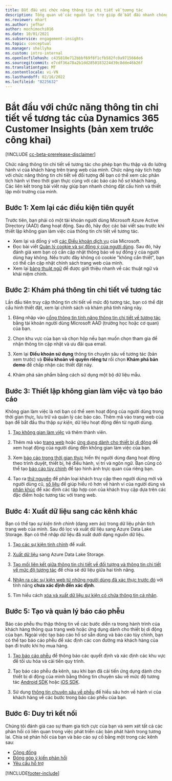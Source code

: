 ```yaml
---
title: Bắt đầu với chức năng thông tin chi tiết về tương tác
description: Tổng quan về các nguồn lực trợ giúp để bắt đầu nhanh chóng.
ms.reviewer: mhart
ms.author: jefhar
author: mochimochi016
ms.date: 10/01/2021
ms.subservice: engagement-insights
ms.topic: conceptual
ms.manager: shellyha
ms.custom: intro-internal
ms.openlocfilehash: c435810e712bbbf69f8f1cfb582fc0a971566de6
ms.sourcegitcommit: e7cdf36a78a2b1dd2850183224d39c8dde46b26f
ms.translationtype: MT
ms.contentlocale: vi-VN
ms.lasthandoff: 02/16/2022
ms.locfileid: "8225632"
---
```

# <a name="get-started-with-dynamics-365-customer-insights-engagement-insights-capability-public-preview"></a>Bắt đầu với chức năng thông tin chi tiết về tương tác của Dynamics 365 Customer Insights (bản xem trước công khai)

[!INCLUDE [cc-beta-prerelease-disclaimer](includes/cc-beta-prerelease-disclaimer.md)]

Chức năng thông tin chi tiết về tương tác cho phép bạn thu thập và đo lường hành vi của khách hàng trên trang web của mình. Chức năng này tích hợp với chức năng thông tin chi tiết về đối tượng để bạn có thể xem các phân tích hành vi theo thời gian thực cùng với các báo cáo hồ sơ khách hàng. Các liên kết trong bài viết này giúp bạn nhanh chóng đặt cấu hình và thiết lập môi trường của mình.

## <a name="step-1-review-prerequisites"></a>Bước 1: Xem lại các điều kiện tiên quyết

Trước tiên, bạn phải có một tài khoản người dùng Microsoft Azure Active Directory (AAD) đang hoạt động. Sau đó, hãy đọc các bài viết sau trước khi thiết lập không gian làm việc của thông tin chi tiết về tương tác.

- Xem lại và đồng ý với [các Điều khoản dịch vụ](terms-of-service.md) của Microsoft.  
- Đọc bài viết [Quản lý cookie và sự đồng ý của người dùng](user-consent-storage.md). Sau đó, hãy đánh giá xem bạn có cần cập nhật thông báo về sự đồng ý của người dùng hay không. Nếu trước đây không có cookie "không cần thiết", bạn có thể cần cập nhật chính sách trang web của mình.
- Xem lại [bảng thuật ngữ](glossary.md) để được giới thiệu nhanh về các thuật ngữ và khái niệm chính.

## <a name="step-2-explore-engagement-insights"></a>Bước 2: Khám phá thông tin chi tiết về tương tác

Lần đầu tiên truy cập thông tin chi tiết về mức độ tương tác, bạn có thể đặt cấu hình thiết đặt, xem lại chính sách và khám phá tính năng này.

1. Đăng nhập vào [cổng thông tin tính năng thông tin chi tiết về tương tác](https://home.ci.ai.dynamics.com/app/engagement-insights) bằng tài khoản người dùng Microsoft AAD (trường học hoặc cơ quan) của bạn.

1. Chọn khu vực của bạn và chọn hộp nếu bạn muốn chọn tham gia để nhận thông tin cập nhật và ưu đãi qua email.

1. Xem lại **Điều khoản sử dụng** thông tin chuyên sâu về tương tác (bản xem trước) và **Điều khoản về quyền riêng tư** rồi chọn **Khám phá bản demo** để chấp nhận các thiết đặt này.

1. Khám phá sản phẩm bằng cách sử dụng một bộ dữ liệu mẫu.

##  <a name="step-3-set-up-a-workspace-and-create-reports"></a>Bước 3: Thiết lập không gian làm việc và tạo báo cáo

Không gian làm việc là nơi bạn có thể xem hoạt động của người dùng trong thời gian thực, lưu trữ và quản lý các báo cáo. Thêm mã vào trang web của bạn để bắt đầu thu thập *sự kiện*, dữ liệu hoạt động đến từ người dùng.

1. [Tạo không gian làm việc](create-workspace.md) và thêm thành viên.

1. Thêm mã vào [trang web](instrument-website.md) hoặc [ứng dụng dành cho thiết bị di động](developer-resources.md#capture-events-from-mobile-apps) để xem hoạt động của người dùng đến không gian làm việc của bạn.

1. Xem [báo cáo trong thời gian thực](view-reports.md) hiển thị người dùng đang hoạt động theo trình duyệt, thiết bị, hệ điều hành, vị trí và ngôn ngữ. Bạn cũng có thể tạo [báo cáo tùy chỉnh](custom-reports.md) để tạo hình ảnh trực quan của riêng bạn.

1. Tạo ra [thứ nguyên](dimensions.md) để phân loại khách truy cập theo người dùng mới và người dùng cũ, [số liệu](metrics.md) để giúp hiểu rõ hơn về hành vi của người dùng và [phân khúc](segments.md) để xác định các tập hợp con của khách truy cập dựa trên các đặc điểm hoặc tương tác với trang web.
    
## <a name="step-4-export-data-to-other-channels"></a>Bước 4: Xuất dữ liệu sang các kênh khác

Bạn có thể tạo *sự kiện tinh chỉnh* (dạng xem ảo) trong dữ liệu phân tích trang web của mình. Sau đó lọc và xuất dữ liệu sang Azure Data Lake Storage. Bạn có thể nhập dữ liệu đã xuất dưới dạng nguồn dữ liệu.

1. [Tạo các sự kiện tinh chỉnh](refined-events.md) để xuất.

1. [Xuất dữ liệu](export-events.md) sang Azure Data Lake Storage.

1. [Tạo mối liên kết giữa thông tin chi tiết về đối tượng và thông tin chi tiết về mức độ tương tác](integrate-audience-insights-engagement-insights.md) để chia sẻ dữ liệu giữa hai tính năng.

1. [Nhận ra các sự kiện web từ những người dùng đã xác thực trước đó](unknown-to-known.md) với tính năng **chưa xác định đến xác định**.

1. Tìm hiểu cách [xóa và xuất dữ liệu sự kiện có chứa thông tin cá nhân](delete-export-personal-data.md).

## <a name="step-5-create-and-manage-funnel-reports"></a>Bước 5: Tạo và quản lý báo cáo phễu

Báo cáo phễu thu thập thông tin về các bước diễn ra trong hành trình của khách hàng thông qua trang web hoặc ứng dụng dành cho thiết bị di động của bạn. Ngoài việc tạo báo cáo hồ sơ sẵn dùng và báo cáo tùy chỉnh, bạn có thể tạo báo cáo phễu để xác định các con đường mà khách hàng của bạn đi trước khi họ mua hàng. 

1. [Tạo báo cáo phễu](funnel-reports.md) để thông báo các quyết định và xác định các khu vực để tối ưu hóa và cải tiến quy trình.

1. Tạo báo cáo phễu đa kênh, sau khi bạn đã cải tiến ứng dụng dành cho thiết bị di động của mình bằng thông tin chuyên sâu về mức độ tương tác [Android SDK](get-started-android.md) hoặc [iOS SDK](get-started-ios.md).

1. Sử dụng [thông tin chuyên sâu về phễu](funnel-reports.md#funnel-insights) để hiểu sâu hơn về hành vi của khách hàng về các bước trong báo cáo phễu của bạn.
 
## <a name="step-6-stay-connected"></a>Bước 6: Duy trì kết nối

Chúng tôi đánh giá cao sự tham gia tích cực của bạn và xem xét tất cả các phản hồi có liên quan trong việc phát triển các bản phát hành trong tương lai. Chia sẻ phản hồi của bạn và báo cáo sự cố bằng một trong các kênh sau:
- [Cộng đồng](https://go.microsoft.com/fwlink/?linkid=2141648)
- [Đóng góp ý kiến phản hồi](https://go.microsoft.com/fwlink/?linkid=2143222)
- [Yêu cầu hỗ trợ](https://go.microsoft.com/fwlink/?linkid=2145734) 


[!INCLUDE[footer-include](../includes/footer-banner.md)]
